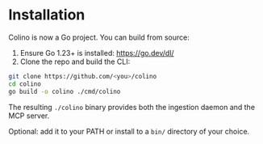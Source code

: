 # Installation

Colino is now a Go project. You can build from source:

1. Ensure Go 1.23+ is installed: https://go.dev/dl/
2. Clone the repo and build the CLI:

```bash
git clone https://github.com/<you>/colino
cd colino
go build -o colino ./cmd/colino
```

The resulting `./colino` binary provides both the ingestion daemon and the MCP server.

Optional: add it to your PATH or install to a `bin/` directory of your choice.
